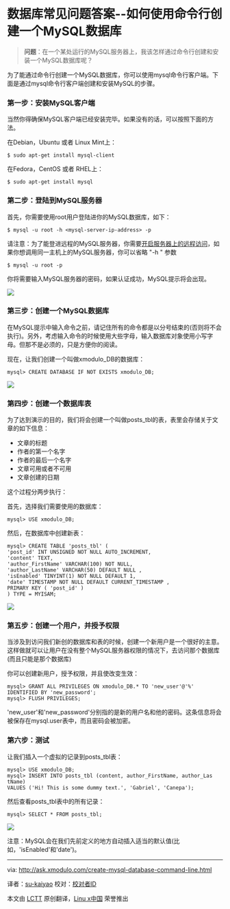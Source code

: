 数据库常见问题答案--如何使用命令行创建一个MySQL数据库
===

> **问题**：在一个某处运行的MySQL服务器上，我该怎样通过命令行创建和安装一个MySQL数据库呢？


为了能通过命令行创建一个MySQL数据库，你可以使用mysql命令行客户端。下面是通过mysql命令行客户端创建和安装MySQL的步骤。

### 第一步：安装MySQL客户端 ###

当然你得确保MySQL客户端已经安装完毕。如果没有的话，可以按照下面的方法。

在Debian，Ubuntu 或者 Linux Mint上：

    $ sudo apt-get install mysql-client

在Fedora，CentOS 或者 RHEL上：

    $ sudo apt-get install mysql

### 第二步：登陆到MySQL服务器 ###

首先，你需要使用root用户登陆进你的MySQL数据库，如下：

    $ mysql -u root -h <mysql-server-ip-address> -p 

请注意：为了能登进远程的MySQL服务器，你需要[开启服务器上的远程访问][1]，如果你想调用同一主机上的MySQL服务器，你可以省略 "-h <mysql-server-ip-address>" 参数

    $ mysql -u root -p

你将需要输入MySQL服务器的密码，如果认证成功，MySQL提示将会出现。

![](https://www.flickr.com/photos/xmodulo/15272971112/)

### 第三步：创建一个MySQL数据库 ###

在MySQL提示中输入命令之前，请记住所有的命令都是以分号结束的(否则将不会执行)。另外，考虑输入命令的时候使用大些字母，输入数据库对象使用小写字母。但那不是必须的，只是方便你的阅读。

现在，让我们创建一个叫做xmodulo_DB的数据库：

    mysql> CREATE DATABASE IF NOT EXISTS xmodulo_DB; 

![](https://farm4.staticflickr.com/3864/15086792487_8e2eaedbcd.jpg)

### 第四步：创建一个数据库表 ###

为了达到演示的目的，我们将会创建一个叫做posts_tbl的表，表里会存储关于文章的如下信息：

- 文章的标题
- 作者的第一个名字
- 作者的最后一个名字
- 文章可用或者不可用
- 文章创建的日期

这个过程分两步执行：

首先，选择我们需要使用的数据库：

    mysql> USE xmodulo_DB; 

然后，在数据库中创建新表：

    mysql> CREATE TABLE 'posts_tbl' (
    'post_id' INT UNSIGNED NOT NULL AUTO_INCREMENT, 
    'content' TEXT,
    'author_FirstName' VARCHAR(100) NOT NULL,
    'author_LastName' VARCHAR(50) DEFAULT NULL ,
    'isEnabled' TINYINT(1) NOT NULL DEFAULT 1, 
    'date' TIMESTAMP NOT NULL DEFAULT CURRENT_TIMESTAMP ,
    PRIMARY KEY ( 'post_id' ) 
    ) TYPE = MYISAM;

![](https://farm4.staticflickr.com/3870/15086654980_39d2d54d72.jpg)

### 第五步：创建一个用户，并授予权限 ###

当涉及到访问我们新创的数据库和表的时候，创建一个新用户是一个很好的主意。这样做就可以让用户在没有整个MySQL服务器权限的情况下，去访问那个数据库(而且只能是那个数据库)

你可以创建新用户，授予权限，并且使改变生效：

    mysql> GRANT ALL PRIVILEGES ON xmodulo_DB.* TO 'new_user'@'%' IDENTIFIED BY 'new_password';
    mysql> FLUSH PRIVILEGES;

'new_user'和'new_password'分别指的是新的用户名和他的密码。这条信息将会被保存在mysql.user表中，而且密码会被加密。

### 第六步：测试 ###

让我们插入一个虚拟的记录到posts_tbl表：

    mysql> USE xmodulo_DB;
    mysql> INSERT INTO posts_tbl (content, author_FirstName, author_Las tName)
    VALUES ('Hi! This is some dummy text.', 'Gabriel', 'Canepa');

然后查看posts_tbl表中的所有记录：

    mysql> SELECT * FROM posts_tbl;

![](https://farm4.staticflickr.com/3896/15086792527_39a987d8bd_z.jpg)

注意：MySQL会在我们先前定义的地方自动插入适当的默认值(比如，'isEnabled'和'date')。

---

via: http://ask.xmodulo.com/create-mysql-database-command-line.html

译者：[su-kaiyao](https://github.com/su-kaiyao)
校对：[校对者ID](https://github.com/校对者ID)

本文由 [LCTT](https://github.com/LCTT/TranslateProject) 原创翻译，[Linu
x中国](http://linux.cn/) 荣誉推出

[1]:http://xmodulo.com/2012/06/how-to-allow-remote-access-to-mysql.html




